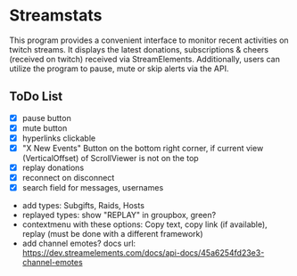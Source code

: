 
# Streamstats

This program provides a convenient interface to monitor recent activities on twitch streams. It displays the latest donations, subscriptions & cheers (received on twitch) received via StreamElements. Additionally, users can utilize the program to pause, mute or skip alerts via the API.


## ToDo List

- [X] pause button
- [X] mute button
- [X] hyperlinks clickable
- [X] "X New Events" Button on the bottom right corner, if current view (VerticalOffset) of ScrollViewer is not on the top
- [X] replay donations 
- [X] reconnect on disconnect
- [X] search field for messages, usernames
- add types: Subgifts, Raids, Hosts
- replayed types: show "REPLAY" in groupbox, green?
- contextmenu with these options: Copy text, copy link (if available), replay (must be done with a different framework)
- add channel emotes? docs url: https://dev.streamelements.com/docs/api-docs/45a6254fd23e3-channel-emotes